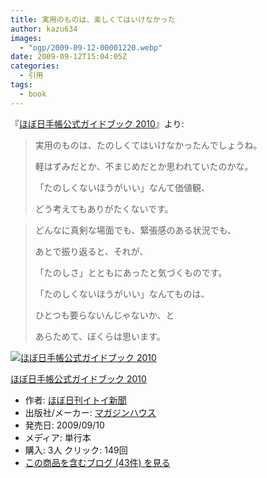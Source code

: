 ```yaml
---
title: 実用のものは、楽しくてはいけなかった
author: kazu634
images:
  - "ogp/2009-09-12-00001220.webp"
date: 2009-09-12T15:04:05Z
categories:
  - 引用
tags:
  - book
---
```

<div class="section">
<p>
    『<a href="http://d.hatena.ne.jp/asin/4838720157" onclick="__gaTracker('send', 'event', 'outbound-article', 'http://d.hatena.ne.jp/asin/4838720157', 'ほぼ日手帳公式ガイドブック 2010');">ほぼ日手帳公式ガイドブック 2010</a>』より:
</p>

<blockquote>
<p>
      実用のものは、たのしくてはいけなかったんでしょうね。
</p>

<p>
      軽はずみだとか、不まじめだとか思われていたのかな。
</p>

<p>
      「たのしくないほうがいい」なんて価値観、
</p>

<p>
      どう考えてもありがたくないです。
</p>
</blockquote>

<blockquote>
<p>
      どんなに真剣な場面でも、緊張感のある状況でも、
</p>

<p>
      あとで振り返ると、それが、
</p>

<p>
      「たのしさ」とともにあったと気づくものです。
</p>

<p>
      「たのしくないほうがいい」なんてものは、
</p>

<p>
      ひとつも要らないんじゃないか、と
</p>

<p>
      あらためて、ぼくらは思います。
</p>
</blockquote>

<div class="hatena-asin-detail">
<a href="http://www.amazon.co.jp/dp/4838720157/?tag=hatena_st1-22&ascsubtag=d-7ibv" onclick="__gaTracker('send', 'event', 'outbound-article', 'http://www.amazon.co.jp/dp/4838720157/?tag=hatena_st1-22&ascsubtag=d-7ibv', '');"><img src="https://images-na.ssl-images-amazon.com/images/I/41cgFrarUJL._SL160_.jpg" class="hatena-asin-detail-image" alt="ほぼ日手帳公式ガイドブック 2010" title="ほぼ日手帳公式ガイドブック 2010" /></a></p>

<div class="hatena-asin-detail-info">
<p class="hatena-asin-detail-title">
<a href="http://www.amazon.co.jp/dp/4838720157/?tag=hatena_st1-22&ascsubtag=d-7ibv" onclick="__gaTracker('send', 'event', 'outbound-article', 'http://www.amazon.co.jp/dp/4838720157/?tag=hatena_st1-22&ascsubtag=d-7ibv', 'ほぼ日手帳公式ガイドブック 2010');">ほぼ日手帳公式ガイドブック 2010</a>
</p>

<ul>
<li>
<span class="hatena-asin-detail-label">作者:</span> <a href="http://d.hatena.ne.jp/keyword/%A4%DB%A4%DC%C6%FC%B4%A9%A5%A4%A5%C8%A5%A4%BF%B7%CA%B9" onclick="__gaTracker('send', 'event', 'outbound-article', 'http://d.hatena.ne.jp/keyword/%A4%DB%A4%DC%C6%FC%B4%A9%A5%A4%A5%C8%A5%A4%BF%B7%CA%B9', 'ほぼ日刊イトイ新聞');" class="keyword">ほぼ日刊イトイ新聞</a>
</li>
<li>
<span class="hatena-asin-detail-label">出版社/メーカー:</span> <a href="http://d.hatena.ne.jp/keyword/%A5%DE%A5%AC%A5%B8%A5%F3%A5%CF%A5%A6%A5%B9" onclick="__gaTracker('send', 'event', 'outbound-article', 'http://d.hatena.ne.jp/keyword/%A5%DE%A5%AC%A5%B8%A5%F3%A5%CF%A5%A6%A5%B9', 'マガジンハウス');" class="keyword">マガジンハウス</a>
</li>
<li>
<span class="hatena-asin-detail-label">発売日:</span> 2009/09/10
</li>
<li>
<span class="hatena-asin-detail-label">メディア:</span> 単行本
</li>
<li>
<span class="hatena-asin-detail-label">購入</span>: 3人 <span class="hatena-asin-detail-label">クリック</span>: 149回
</li>
<li>
<a href="http://d.hatena.ne.jp/asin/4838720157" onclick="__gaTracker('send', 'event', 'outbound-article', 'http://d.hatena.ne.jp/asin/4838720157', 'この商品を含むブログ (43件) を見る');" target="_blank">この商品を含むブログ (43件) を見る</a>
</li>
</ul>
</div>

<div class="hatena-asin-detail-foot">
</div>
</div>
</div>

